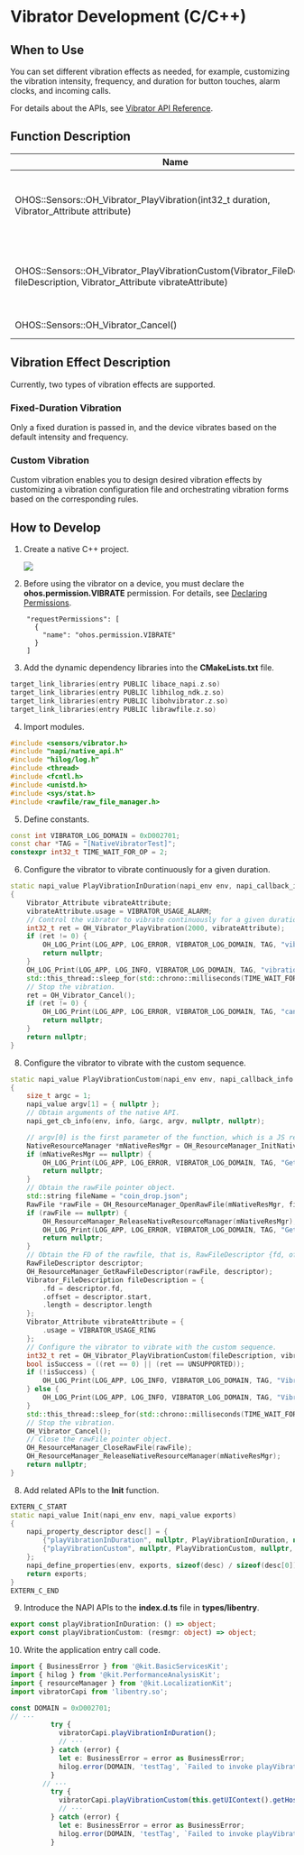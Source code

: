 # Vibrator Development (C/C++)
<!--Kit: Sensor Service Kit-->
<!--Subsystem: Sensors-->
<!--Owner: @dilligencer-->
<!--Designer: @butterls-->
<!--Tester: @murphy84-->
<!--Adviser: @hu-zhiqiong-->

## When to Use

You can set different vibration effects as needed, for example, customizing the vibration intensity, frequency, and duration for button touches, alarm clocks, and incoming calls.

For details about the APIs, see [Vibrator API Reference](../../reference/apis-sensor-service-kit/vibrator_8h.md).


## Function Description

| Name                                                        | Description                          |
| ------------------------------------------------------------ | ------------------------------ |
| OHOS::Sensors::OH_Vibrator_PlayVibration(int32_t duration, Vibrator_Attribute attribute) | Configures the vibrator to vibrate continuously for a given duration.|
| OHOS::Sensors::OH_Vibrator_PlayVibrationCustom(Vibrator_FileDescription fileDescription, Vibrator_Attribute vibrateAttribute) | Configures the vibrator to vibrate with the custom sequence.          |
| OHOS::Sensors::OH_Vibrator_Cancel()                          | Stops the vibration.                |

## Vibration Effect Description

Currently, two types of vibration effects are supported.

### Fixed-Duration Vibration

Only a fixed duration is passed in, and the device vibrates based on the default intensity and frequency.

### Custom Vibration

Custom vibration enables you to design desired vibration effects by customizing a vibration configuration file and orchestrating vibration forms based on the corresponding rules.


## How to Develop

1. Create a native C++ project.

   ![](figures/006.png)

2. Before using the vibrator on a device, you must declare the **ohos.permission.VIBRATE** permission. For details, see [Declaring Permissions](../../security/AccessToken/declare-permissions.md).

   <!-- @[vibrator_capi_permission_example](https://gitcode.com/openharmony/applications_app_samples/blob/master/code/BasicFeature/DeviceManagement/Vibrator/VibratorCapiSamples/entry/src/main/module.json5) -->

``` JSON5
    "requestPermissions": [
      {
        "name": "ohos.permission.VIBRATE"
      }
    ]
```


3. Add the dynamic dependency libraries into the **CMakeLists.txt** file.

```c
target_link_libraries(entry PUBLIC libace_napi.z.so)
target_link_libraries(entry PUBLIC libhilog_ndk.z.so)
target_link_libraries(entry PUBLIC libohvibrator.z.so)
target_link_libraries(entry PUBLIC librawfile.z.so)
```

4. Import modules.

   <!-- @[vibrator_capi_development_dependency_import_example](https://gitcode.com/openharmony/applications_app_samples/blob/master/code/BasicFeature/DeviceManagement/Vibrator/VibratorCapiSamples/entry/src/main/cpp/oh_vibrator_capi.cpp) -->

``` C++
#include <sensors/vibrator.h>
#include "napi/native_api.h"
#include "hilog/log.h"
#include <thread>
#include <fcntl.h>
#include <unistd.h>
#include <sys/stat.h>
#include <rawfile/raw_file_manager.h>
```


5. Define constants.

   <!-- @[vibrator_capi_define_variables_example](https://gitcode.com/openharmony/applications_app_samples/blob/master/code/BasicFeature/DeviceManagement/Vibrator/VibratorCapiSamples/entry/src/main/cpp/oh_vibrator_capi.cpp) -->

``` C++
const int VIBRATOR_LOG_DOMAIN = 0xD002701;
const char *TAG = "[NativeVibratorTest]";
constexpr int32_t TIME_WAIT_FOR_OP = 2;
```


6. Configure the vibrator to vibrate continuously for a given duration.

   <!-- @[vibrator_capi_vibrate_in_duration_example](https://gitcode.com/openharmony/applications_app_samples/blob/master/code/BasicFeature/DeviceManagement/Vibrator/VibratorCapiSamples/entry/src/main/cpp/oh_vibrator_capi.cpp) -->

``` C++
static napi_value PlayVibrationInDuration(napi_env env, napi_callback_info info)
{
    Vibrator_Attribute vibrateAttribute;
    vibrateAttribute.usage = VIBRATOR_USAGE_ALARM;
    // Control the vibrator to vibrate continuously for a given duration.
    int32_t ret = OH_Vibrator_PlayVibration(2000, vibrateAttribute);
    if (ret != 0) {
        OH_LOG_Print(LOG_APP, LOG_ERROR, VIBRATOR_LOG_DOMAIN, TAG, "vibration fail");
        return nullptr;
    }
    OH_LOG_Print(LOG_APP, LOG_INFO, VIBRATOR_LOG_DOMAIN, TAG, "vibration successful");
    std::this_thread::sleep_for(std::chrono::milliseconds(TIME_WAIT_FOR_OP));
    // Stop the vibration.
    ret = OH_Vibrator_Cancel();
    if (ret != 0) {
        OH_LOG_Print(LOG_APP, LOG_ERROR, VIBRATOR_LOG_DOMAIN, TAG, "cancel vibration fail");
        return nullptr;
    }
    return nullptr;
}
```


8. Configure the vibrator to vibrate with the custom sequence.

   <!-- @[vibrator_capi_vibrate_in_custom_example](https://gitcode.com/openharmony/applications_app_samples/blob/master/code/BasicFeature/DeviceManagement/Vibrator/VibratorCapiSamples/entry/src/main/cpp/oh_vibrator_capi.cpp) -->

``` C++
static napi_value PlayVibrationCustom(napi_env env, napi_callback_info info)
{
    size_t argc = 1;
    napi_value argv[1] = { nullptr };
    // Obtain arguments of the native API.
    napi_get_cb_info(env, info, &argc, argv, nullptr, nullptr);

    // argv[0] is the first parameter of the function, which is a JS resource object. The  OH_ResourceManager_InitNativeResourceManager function converts this JS resource object into a native object.
    NativeResourceManager *mNativeResMgr = OH_ResourceManager_InitNativeResourceManager(env, argv[0]);
    if (mNativeResMgr == nullptr) {
        OH_LOG_Print(LOG_APP, LOG_ERROR, VIBRATOR_LOG_DOMAIN, TAG, "Get native resourceMagr failed");
        return nullptr;
    }
    // Obtain the rawFile pointer object.
    std::string fileName = "coin_drop.json";
    RawFile *rawFile = OH_ResourceManager_OpenRawFile(mNativeResMgr, fileName.c_str());
    if (rawFile == nullptr) {
        OH_ResourceManager_ReleaseNativeResourceManager(mNativeResMgr);
        OH_LOG_Print(LOG_APP, LOG_ERROR, VIBRATOR_LOG_DOMAIN, TAG, "Get native rawFile failed");
        return nullptr;
    }
    // Obtain the FD of the rawfile, that is, RawFileDescriptor {fd, offset, length}.
    RawFileDescriptor descriptor;
    OH_ResourceManager_GetRawFileDescriptor(rawFile, descriptor);
    Vibrator_FileDescription fileDescription = {
        .fd = descriptor.fd,
        .offset = descriptor.start,
        .length = descriptor.length
    };
    Vibrator_Attribute vibrateAttribute = {
        .usage = VIBRATOR_USAGE_RING
    };
    // Configure the vibrator to vibrate with the custom sequence.
    int32_t ret = OH_Vibrator_PlayVibrationCustom(fileDescription, vibrateAttribute);
    bool isSuccess = ((ret == 0) || (ret == UNSUPPORTED));
    if (!isSuccess) {
        OH_LOG_Print(LOG_APP, LOG_INFO, VIBRATOR_LOG_DOMAIN, TAG, "Vibratecustom fail");
    } else {
        OH_LOG_Print(LOG_APP, LOG_INFO, VIBRATOR_LOG_DOMAIN, TAG, "Vibratecustom successful");
    }
    std::this_thread::sleep_for(std::chrono::milliseconds(TIME_WAIT_FOR_OP));
    // Stop the vibration.
    OH_Vibrator_Cancel();
    // Close the rawFile pointer object.
    OH_ResourceManager_CloseRawFile(rawFile);
    OH_ResourceManager_ReleaseNativeResourceManager(mNativeResMgr);
    return nullptr;
}
```


8. Add related APIs to the **Init** function.

   <!-- @[vibrator_capi_init_example](https://gitcode.com/openharmony/applications_app_samples/blob/master/code/BasicFeature/DeviceManagement/Vibrator/VibratorCapiSamples/entry/src/main/cpp/oh_vibrator_capi.cpp) -->

``` C++
EXTERN_C_START
static napi_value Init(napi_env env, napi_value exports)
{
    napi_property_descriptor desc[] = {
        {"playVibrationInDuration", nullptr, PlayVibrationInDuration, nullptr, nullptr, nullptr, napi_default, nullptr},
        {"playVibrationCustom", nullptr, PlayVibrationCustom, nullptr, nullptr, nullptr, napi_default, nullptr}
    };
    napi_define_properties(env, exports, sizeof(desc) / sizeof(desc[0]), desc);
    return exports;
}
EXTERN_C_END
```

   
9. Introduce the NAPI APIs to the **index.d.ts** file in **types/libentry**.

   <!-- @[vibrator_capi_dependency_napi_example](https://gitcode.com/openharmony/applications_app_samples/blob/master/code/BasicFeature/DeviceManagement/Vibrator/VibratorCapiSamples/entry/src/main/cpp/types/libentry/Index.d.ts) -->

``` TypeScript
export const playVibrationInDuration: () => object;
export const playVibrationCustom: (resmgr: object) => object;
```


10. Write the application entry call code.

   <!-- @[vibrator_capi_index_example](https://gitcode.com/openharmony/applications_app_samples/blob/master/code/BasicFeature/DeviceManagement/Vibrator/VibratorCapiSamples/entry/src/main/ets/pages/Index.ets) -->

``` TypeScript
import { BusinessError } from '@kit.BasicServicesKit';
import { hilog } from '@kit.PerformanceAnalysisKit';
import { resourceManager } from '@kit.LocalizationKit';
import vibratorCapi from 'libentry.so';

const DOMAIN = 0xD002701;
// ···
          try {
            vibratorCapi.playVibrationInDuration();
			// ···
          } catch (error) {
            let e: BusinessError = error as BusinessError;
            hilog.error(DOMAIN, 'testTag', `Failed to invoke playVibrationInDuration. Code: ${e.code}, message: ${e.message}`);
          }
		// ···
          try {
            vibratorCapi.playVibrationCustom(this.getUIContext().getHostContext()?.resourceManager);
			// ···
          } catch (error) {
            let e: BusinessError = error as BusinessError;
            hilog.error(DOMAIN, 'testTag', `Failed to invoke playVibrationCustom. Code: ${e.code}, message: ${e.message}`);
          }
```
